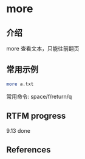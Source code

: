 
# more 

## 介绍

more 查看文本，只能往前翻页

## 常用示例

```bash
more a.txt
```

常用命令: space/f/return/q

## RTFM progress

9.13 done

## References

